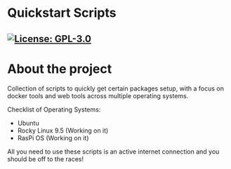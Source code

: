 # Quickstart Scripts

[![License: GPL-3.0](https://img.shields.io/badge/License-GPL%20v3-blue.svg)](https://opensource.org/licenses/GPL-3.0)
---
# About the project
Collection of scripts to quickly get certain packages setup, with a focus on docker tools and web tools across multiple operating systems.

Checklist of Operating Systems:
- Ubuntu
- Rocky Linux 9.5 (Working on it)
- RasPi OS (Working on it)

All you need to use these scripts is an active internet connection and you should be off to the races!
